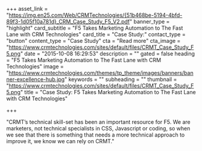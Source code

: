 +++
asset_link = "https://img.en25.com/Web/CRMTechnologies/{51b468be-5194-4bfd-89f3-1d05f10a781d}_CRM_Case_Study_F5_V2.pdf"
banner_type = "highlight"
card_subtitle = "F5 Takes Marketing Automation to The Fast Lane with CRM Technologies"
card_title = "Case Study:"
contact_type = "button"
content_type = "Case Study"
cta = "Read more"
cta_image = "https://www.crmtechnologies.com/sites/default/files/CRMT_Case_Study_F5.png"
date = "2015-10-08 16:29:53"
description = ""
gated = false
heading = "F5 Takes Marketing Automation to The Fast Lane with CRM Technologies"
image = "https://www.crmtechnologies.com/themes/tp_theme/images/banners/banner-excellence-hub.jpg"
keywords = ""
subheading = ""
thumbnail = "https://www.crmtechnologies.com/sites/default/files/CRMT_Case_Study_F5.png"
title = "Case Study:  F5 Takes Marketing Automation to The Fast Lane with CRM Technologies"

+++

"CRMT’s technical skill-set has been an important resource for F5. We are marketers, not technical specialists in CSS, Javascript or coding, so when we see that there is something that needs a more technical approach to improve it, we know we can rely on CRMT."
